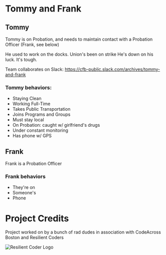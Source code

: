 # Tommy and Frank

## Tommy

Tommy is on Probation, and needs to maintain contact with a Probation Officer (Frank,
see below)

He used to work on the docks.
Union's been on strike
He's down on his luck. It's tough.

Team collaborates on Slack: https://cfb-public.slack.com/archives/tommy-and-frank


### Tommy behaviors: 

* Staying Clean
* Working Full-Time
* Takes Public Transportation
* Joins Programs and Groups
* Must stay local
* On Probation: caught w/ girlfriend's drugs
* Under constant monitoring
* Has phone w/ GPS

## Frank

Frank is a Probation Officer

### Frank behaviors

* They're on 
* Someone's 
* Phone

# Project Credits

Project worked on by a bunch of rad dudes in association with CodeAcross Boston
and Resilient Coders

![Resilient Coder Logo](https://resilientcoders.s3.amazonaws.com/i/logo_skull.png)
